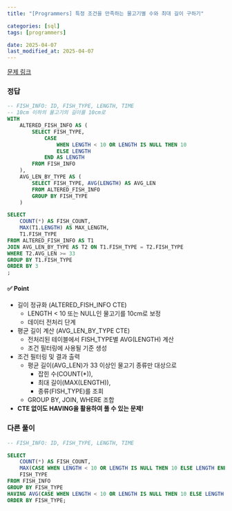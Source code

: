 ```yaml
---
title: "[Programmers] 특정 조건을 만족하는 물고기별 수와 최대 길이 구하기"

categories: [sql]
tags: [programmers]

date: 2025-04-07
last_modified_at: 2025-04-07
---
```

[문제 링크](https://school.programmers.co.kr/learn/courses/30/lessons/298519)

### 정답
```sql
-- FISH_INFO: ID, FISH_TYPE, LENGTH, TIME
-- 10cm 이하의 물고기의 길이를 10cm로
WITH 
    ALTERED_FISH_INFO AS (
        SELECT FISH_TYPE,
            CASE 
                WHEN LENGTH < 10 OR LENGTH IS NULL THEN 10
                ELSE LENGTH
            END AS LENGTH
        FROM FISH_INFO
    ),
    AVG_LEN_BY_TYPE AS (
        SELECT FISH_TYPE, AVG(LENGTH) AS AVG_LEN
        FROM ALTERED_FISH_INFO
        GROUP BY FISH_TYPE
    )

SELECT 
    COUNT(*) AS FISH_COUNT,
    MAX(T1.LENGTH) AS MAX_LENGTH,
    T1.FISH_TYPE
FROM ALTERED_FISH_INFO AS T1
JOIN AVG_LEN_BY_TYPE AS T2 ON T1.FISH_TYPE = T2.FISH_TYPE
WHERE T2.AVG_LEN >= 33
GROUP BY T1.FISH_TYPE
ORDER BY 3
;
```

#### ✅ Point
- 길이 정규화 (ALTERED_FISH_INFO CTE)
    - LENGTH < 10 또는 NULL인 물고기를 10cm로 보정
    - 데이터 전처리 단계
- 평균 길이 계산 (AVG_LEN_BY_TYPE CTE)
    - 전처리된 테이블에서 FISH_TYPE별 AVG(LENGTH) 계산
    - 조건 필터링에 사용될 기준 생성
- 조건 필터링 및 결과 출력
    - 평균 길이(AVG_LEN)가 33 이상인 물고기 종류만 대상으로
        - 잡힌 수(COUNT(*)),
        - 최대 길이(MAX(LENGTH)),
        - 종류(FISH_TYPE)를 조회
    - GROUP BY, JOIN, WHERE 조합
- **CTE 없이도 HAVING을 활용하여 풀 수 있는 문제!**

### 다른 풀이
```sql
-- FISH_INFO: ID, FISH_TYPE, LENGTH, TIME

SELECT 
    COUNT(*) AS FISH_COUNT,
    MAX(CASE WHEN LENGTH < 10 OR LENGTH IS NULL THEN 10 ELSE LENGTH END) AS MAX_LENGTH,
    FISH_TYPE
FROM FISH_INFO
GROUP BY FISH_TYPE
HAVING AVG(CASE WHEN LENGTH < 10 OR LENGTH IS NULL THEN 10 ELSE LENGTH END) >= 33
ORDER BY FISH_TYPE;
```